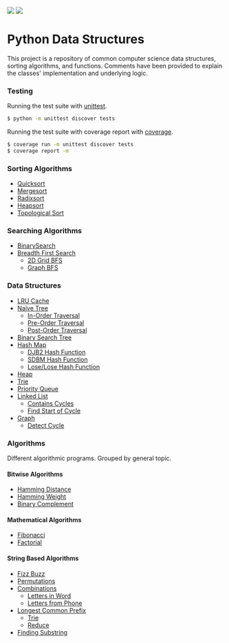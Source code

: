 <p>
    <img src="https://img.shields.io/badge/coverage-100%25-brightgreen.svg"/>
    <img src="https://img.shields.io/badge/python-%3E%3D3.6.4-blue.svg"/>
</p>

# Python Data Structures

This project is a repository of common computer science data
structures, sorting algorithms, and functions.  Comments have 
been provided to explain the classes' implementation and underlying
logic.

### Testing

Running the test suite with [unittest](https://docs.python.org/3/library/unittest.html).
```Bash
$ python -m unittest discover tests
```

Running the test suite with coverage report with [coverage](http://coverage.readthedocs.io/en/latest/).
```Bash
$ coverage run -m unittest discover tests
$ coverage report -m
```

### Sorting Algorithms
* [Quicksort](sorts/quicksort.py)
* [Mergesort](sorts/mergesort.py)
* [Radixsort](sorts/radixsort.py)
* [Heapsort](sorts/heapsort.py)
* [Topological Sort](structures/graph.py)

### Searching Algorithms
* [BinarySearch](searches/binary_search.py)
* [Breadth First Search](searches/breadth_first_search.py)
  * [2D Grid BFS](searches/breadth_first_search.py)
  * [Graph BFS](searches/breadth_first_search.py)

### Data Structures
* [LRU Cache](structures/lru_cache.py)
* [Naïve Tree](structures/naive_tree.py)
  * [In-Order Traversal](structures/naive_tree.py)
  * [Pre-Order Traversal](structures/naive_tree.py)
  * [Post-Order Traversal](structures/naive_tree.py)
* [Binary Search Tree](structures/binary_search_tree.py)
* [Hash Map](structures/hash_map.py)
  * [DJB2 Hash Function](structures/hash_map.py)
  * [SDBM Hash Function](structures/hash_map.py)
  * [Lose/Lose Hash Function](structures/hash_map.py)
* [Heap](structures/heap.py)
* [Trie](structures/trie.py)
* [Priority Queue](structures/priority_queue.py)
* [Linked List](structures/linked_list.py)
  * [Contains Cycles](structures/linked_list.py)
  * [Find Start of Cycle](structures/linked_list.py)
* [Graph](structures/graph.py)
  * [Detect Cycle](structures/graph.py)

### Algorithms

Different algorithmic programs.  Grouped by general topic.

#### Bitwise Algorithms
* [Hamming Distance](algorithms/bitwise/hamming_ops.py)
* [Hamming Weight](algorithms/bitwise/hamming_ops.py)
* [Binary Complement](algorithms/bitwise/complement.py)

#### Mathematical Algorithms
* [Fibonacci](algorithms/math/fibonacci.py)
* [Factorial](algorithms/math/factorial.py)

#### String Based Algorithms
* [Fizz Buzz](algorithms/string/fizz_buzz.py)
* [Permutations](algorithms/string/permutations.py)
* [Combinations](algorithms/string/combinations.py)
  * [Letters in Word](algorithms/string/combinations.py)
  * [Letters from Phone](algorithms/string/combinations.py)
* [Longest Common Prefix](algorithms/string/longest_common_prefix.py)
  * [Trie](algorithms/string/longest_common_prefix.py)
  * [Reduce](algorithms/string/longest_common_prefix.py)
* [Finding Substring](algorithms/string/rabin_karp_substring_search.py)